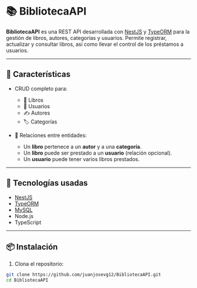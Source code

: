 # 📚 BibliotecaAPI

**BibliotecaAPI** es una REST API desarrollada con [NestJS](https://nestjs.com/) y [TypeORM](https://typeorm.io/) para la gestión de libros, autores, categorías y usuarios. Permite registrar, actualizar y consultar libros, así como llevar el control de los préstamos a usuarios.

---

## 🚀 Características

- CRUD completo para:
  - 📘 Libros
  - 👤 Usuarios
  - ✍️ Autores
  - 🏷️ Categorías

- 📖 Relaciones entre entidades:
  - Un **libro** pertenece a un **autor** y a una **categoría**.
  - Un **libro** puede ser prestado a un **usuario** (relación opcional).
  - Un **usuario** puede tener varios libros prestados.

---

## 🧰 Tecnologías usadas

- [NestJS](https://nestjs.com/)
- [TypeORM](https://typeorm.io/)
- [MySQL](https://www.mysql.com/)
- Node.js
- TypeScript

---

## 📦 Instalación

1. Clona el repositorio:

```bash
git clone https://github.com/juanjosevg12/BibliotecaAPI.git
cd BibliotecaAPI
